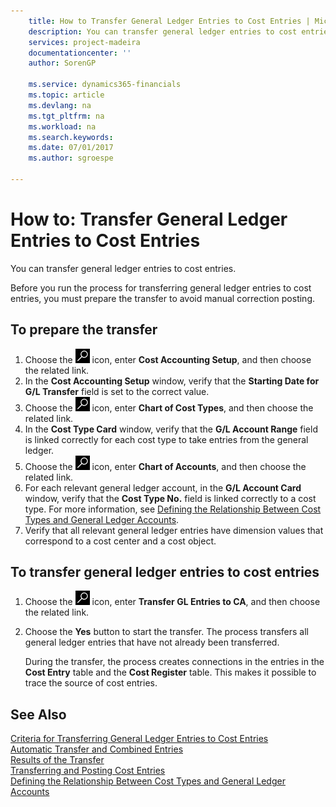 ```yaml
---
    title: How to Transfer General Ledger Entries to Cost Entries | Microsoft Docs
    description: You can transfer general ledger entries to cost entries.
    services: project-madeira
    documentationcenter: ''
    author: SorenGP

    ms.service: dynamics365-financials
    ms.topic: article
    ms.devlang: na
    ms.tgt_pltfrm: na
    ms.workload: na
    ms.search.keywords:
    ms.date: 07/01/2017
    ms.author: sgroespe

---
```

# How to: Transfer General Ledger Entries to Cost Entries
You can transfer general ledger entries to cost entries.  

Before you run the process for transferring general ledger entries to cost entries, you must prepare the transfer to avoid manual correction posting.  

## To prepare the transfer  

1.  Choose the ![Search for Page or Report](media/ui-search/search_small.png "Search for Page or Report icon") icon, enter **Cost Accounting Setup**, and then choose the related link.  
2.  In the **Cost Accounting Setup** window, verify that the **Starting Date for G/L Transfer** field is set to the correct value.  
3.  Choose the ![Search for Page or Report](media/ui-search/search_small.png "Search for Page or Report icon") icon, enter **Chart of Cost Types**, and then choose the related link.  
4.  In the **Cost Type Card** window, verify that the **G/L Account Range** field is linked correctly for each cost type to take entries from the general ledger.  
5.  Choose the ![Search for Page or Report](media/ui-search/search_small.png "Search for Page or Report icon") icon, enter **Chart of Accounts**, and then choose the related link.  
6.  For each relevant general ledger account, in the **G/L Account Card** window, verify that the **Cost Type No.** field is linked correctly to a cost type. For more information, see [Defining the Relationship Between Cost Types and General Ledger Accounts](defining-the-relationship-between-cost-types-and-general-ledger-accounts..md).  
7.  Verify that all relevant general ledger entries have dimension values that correspond to a cost center and a cost object.  

## To transfer general ledger entries to cost entries  
1.  Choose the ![Search for Page or Report](media/ui-search/search_small.png "Search for Page or Report icon") icon, enter **Transfer GL Entries to CA**, and then choose the related link.  
2.  Choose the **Yes** button to start the transfer. The process transfers all general ledger entries that have not already been transferred.  

    During the transfer, the process creates connections in the entries in the **Cost Entry** table and the **Cost Register** table. This makes it possible to trace the source of cost entries.  

## See Also  
 [Criteria for Transferring General Ledger Entries to Cost Entries](finance-criteria-for-transferring-general-ledger-entries-to-cost-entries.md)   
 [Automatic Transfer and Combined Entries](finance-automatic-transfer-and-combined-entries.md)   
 [Results of the Transfer](results-of-the-transfer.md)   
 [Transferring and Posting Cost Entries](finance-transfer-and-post-cost-entries.md)   
 [Defining the Relationship Between Cost Types and General Ledger Accounts](finance-defining-the-relationship-between-cost-types-and-general-ledger-accounts.md)   
